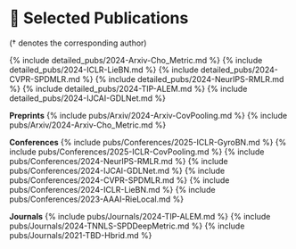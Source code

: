 # 📝 Selected Publications 
(† denotes the corresponding author) 

{% include detailed_pubs/2024-Arxiv-Cho_Metric.md %}
{% include detailed_pubs/2024-ICLR-LieBN.md %}
{% include detailed_pubs/2024-CVPR-SPDMLR.md %}
{% include detailed_pubs/2024-NeurIPS-RMLR.md %}
{% include detailed_pubs/2024-TIP-ALEM.md %}
{% include detailed_pubs/2024-IJCAI-GDLNet.md %}



**Preprints**
{% include pubs/Arxiv/2024-Arxiv-CovPooling.md %}
{% include pubs/Arxiv/2024-Arxiv-Cho_Metric.md %}

**Conferences**
{% include pubs/Conferences/2025-ICLR-GyroBN.md %}
{% include pubs/Conferences/2025-ICLR-CovPooling.md %}
{% include pubs/Conferences/2024-NeurIPS-RMLR.md %}
{% include pubs/Conferences/2024-IJCAI-GDLNet.md %}
{% include pubs/Conferences/2024-CVPR-SPDMLR.md %}
{% include pubs/Conferences/2024-ICLR-LieBN.md %}
{% include pubs/Conferences/2023-AAAI-RieLocal.md %}

**Journals**
{% include pubs/Journals/2024-TIP-ALEM.md %}
{% include pubs/Journals/2024-TNNLS-SPDDeepMetric.md %}
{% include pubs/Journals/2021-TBD-Hbrid.md %}
